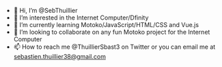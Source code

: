 - 👋 Hi, I’m @SebThuillier
- 👀 I’m interested in the Internet Computer/Dfinity
- 🌱 I’m currently learning Motoko/JavaScript/HTML/CSS and Vue.js
- 💞️ I’m looking to collaborate on any fun Motoko project for the Internet Computer
- 📫 How to reach me @ThuillierSbast3 on Twitter or you can email me at sebastien.thuillier38@gmail.com

